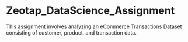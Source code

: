 # Zeotap_DataScience_Assignment
This assignment involves analyzing an eCommerce Transactions Dataset consisting of customer, product, and transaction data. 
